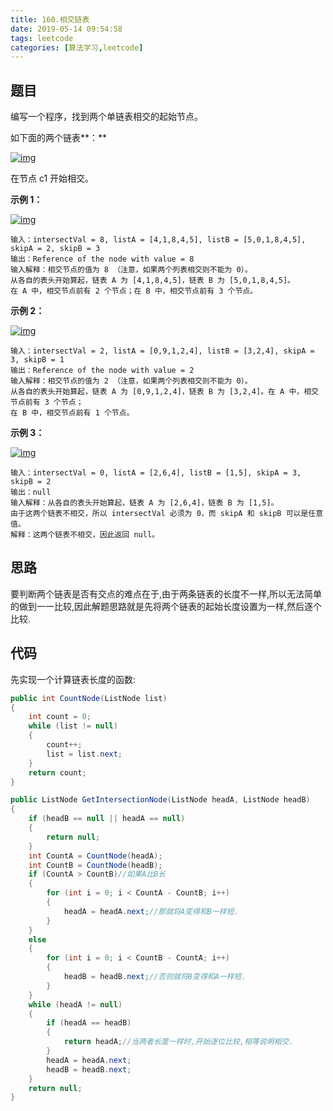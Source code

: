 ```yaml
---
title: 160.相交链表
date: 2019-05-14 09:54:58
tags: leetcode
categories: [算法学习,leetcode]
---
```


## 题目

编写一个程序，找到两个单链表相交的起始节点。

如下面的两个链表**：**

[![img](https://assets.leetcode-cn.com/aliyun-lc-upload/uploads/2018/12/14/160_statement.png)](https://assets.leetcode-cn.com/aliyun-lc-upload/uploads/2018/12/14/160_statement.png)

在节点 c1 开始相交。

<!-- more -->

**示例 1：**

[![img](https://assets.leetcode-cn.com/aliyun-lc-upload/uploads/2018/12/14/160_example_1.png)](https://assets.leetcode.com/uploads/2018/12/13/160_example_1.png)

```
输入：intersectVal = 8, listA = [4,1,8,4,5], listB = [5,0,1,8,4,5], skipA = 2, skipB = 3
输出：Reference of the node with value = 8
输入解释：相交节点的值为 8 （注意，如果两个列表相交则不能为 0）。
从各自的表头开始算起，链表 A 为 [4,1,8,4,5]，链表 B 为 [5,0,1,8,4,5]。
在 A 中，相交节点前有 2 个节点；在 B 中，相交节点前有 3 个节点。
```

 

**示例 2：**

[![img](https://assets.leetcode-cn.com/aliyun-lc-upload/uploads/2018/12/14/160_example_2.png)](https://assets.leetcode.com/uploads/2018/12/13/160_example_2.png)

```
输入：intersectVal = 2, listA = [0,9,1,2,4], listB = [3,2,4], skipA = 3, skipB = 1
输出：Reference of the node with value = 2
输入解释：相交节点的值为 2 （注意，如果两个列表相交则不能为 0）。
从各自的表头开始算起，链表 A 为 [0,9,1,2,4]，链表 B 为 [3,2,4]。在 A 中，相交节点前有 3 个节点；
在 B 中，相交节点前有 1 个节点。
```

 

**示例 3：**

[![img](https://assets.leetcode-cn.com/aliyun-lc-upload/uploads/2018/12/14/160_example_3.png)](https://assets.leetcode.com/uploads/2018/12/13/160_example_3.png)

```
输入：intersectVal = 0, listA = [2,6,4], listB = [1,5], skipA = 3, skipB = 2
输出：null
输入解释：从各自的表头开始算起，链表 A 为 [2,6,4]，链表 B 为 [1,5]。
由于这两个链表不相交，所以 intersectVal 必须为 0，而 skipA 和 skipB 可以是任意值。
解释：这两个链表不相交，因此返回 null。
```

## 思路

要判断两个链表是否有交点的难点在于,由于两条链表的长度不一样,所以无法简单的做到一一比较,因此解题思路就是先将两个链表的起始长度设置为一样,然后逐个比较.

## 代码

先实现一个计算链表长度的函数:

```c#
public int CountNode(ListNode list)
{
    int count = 0;
    while (list != null)
    {
        count++;
        list = list.next;
    }
    return count;
}
```

```c#
public ListNode GetIntersectionNode(ListNode headA, ListNode headB)
{
    if (headB == null || headA == null)
    {
        return null;
    }
    int CountA = CountNode(headA);
    int CountB = CountNode(headB);
    if (CountA > CountB)//如果A比B长
    {
        for (int i = 0; i < CountA - CountB; i++)
        {
            headA = headA.next;//那就将A变得和B一样短.
        }
    }
    else
    {
        for (int i = 0; i < CountB - CountA; i++)
        {
            headB = headB.next;//否则就将B变得和A一样短.
        }
    }
    while (headA != null)
    {
        if (headA == headB)
        {
            return headA;//当两者长度一样时,开始逐位比较,相等说明相交.
        }
        headA = headA.next;
        headB = headB.next;
    }
    return null;
}
```


